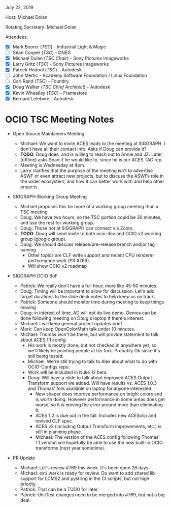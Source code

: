 July 22, 2019

Host: Michael Dolan

Rotating Secretary: Michael Dolan

Attendees:
  * [X] Mark Boorer (_TSC_) - Industrial Light & Magic
  * [ ] Sean Cooper (_TSC_) - DNEG
  * [X] Michael Dolan (_TSC Chair_) - Sony Pictures Imageworks
  * [X] Larry Gritz (_TSC_) - Sony Pictures Imageworks
  * [X] Patrick Hodoul (_TSC_) - Autodesk
  * [ ] John Mertic - Academy Software Foundation / Linux Foundation
  * [ ] Carl Rand (_TSC_) - Foundry
  * [X] Doug Walker (_TSC Chief Architect_) - Autodesk
  * [X] Kevin Wheatley (_TSC_) - Framestore
  * [X] Bernard Lefebvre - Autodesk

# **OCIO TSC Meeting Notes**

* Open Source Maintainers Meeting
    - Michael: We want to invite ACES leads to the meeting at SIGGRAPH. I don't
      have all their contact info. Asks if Doug can provide it?
    - **TODO**: Doug does, and is willing to reach out to Annie and JZ. Later
      (offline) asks Sean if he would like to, since he is our ACES TAC rep.
    - Meeting is Wednesday at 4pm.
    - Larry clarifies that the purpose of the meeting isn't to advertise ASWF
      or even attract new projects, but to discuss the ASWFs role in the wider
      ecosystem, and how it can better work with and help other projects.

* SIGGRAPH Working Group Meeting
    - Michael proposes this be more of a working group meeting than a TSC
      meeting
    - Doug: We have two hours, so the TSC portion could be 30 minutes, and use
      the rest for working group.
    - Doug: Those not at SIGGRAPH can connect via Zoom.
    - **TODO**: Doug will send invite to both ocio-dev and OCIO v2 working group
      (google group).
    - Doug: We should discuss release/pre-release branch and/or tag naming
        - Other topics are CLF write support and recent CPU renderer performance
          work (PR #769).
        - Will show OCIO v2 roadmap

* SIGGRAPH OCIO BoF
    - Patrick: We really don't have a full hour; more like 45-50 minutes.
    - Doug: Timing will be important to allow for discussion. Let's add target
      durations to the slide deck notes to help keep us on track.
    - Patrick: Someone should monitor time during meeting to keep things moving
    - Doug: in interest of time, AD will not do live demo. Demos can be done
      following meeting on Doug's laptop if there's interest.
    - Michael: I will keep general project updates brief.
    - Mark: Can keep OpenColorMath talk under 10 minutes.
    - Michael: Thomas won't be there, but will provide statement to talk about
      ACES 1.1 config.
        - His work is mostly done, but not checked in anywhere yet, so we'll
          likely be pointing people at his fork. Probably Ok since it's still
          being tested.
        - Michael: We're still trying to talk to Alex about what to do with
          OCIO-Configs repo.
        - Work will be included in Nuke 12 beta.
        - Doug: Will have a slide to talk about improved ACES Output Transform 
          support we added. Will have results vs. ACES 1.0.3 and Thomas' fork 
          available on laptop for anyone interested.
            - New shaper does improve performance on bright colors and is worth 
              doing. However performance in some areas does get worse, so it is 
              moving the error around more than eliminating it.
            - ACES 1.2 is due out in the fall. Includes new ACESclip and revised 
              CLF spec.
            - ACES v2 (including Output Transform improvements, etc.) is still in 
              planning phase.
            - Michael: The version of the ACES config following Thomas' 1.1 
              version will hopefully be able to use the new built-in OCIO transforms 
              (next year sometime).

* PR Update
    - Michael: Let's review #769 this week. It's been open 26 days.
    - Michael: ext/ work is ready for review. Do want to add shared lib support
      for LCMS2 and pystring in the CI scripts, but not high priority.
    - Patrick: That can be a TODO for later.
    - Patrick: UnitTest changes need to be merged into #769, but not a big deal.
